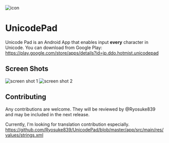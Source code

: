 ![icon](https://raw.githubusercontent.com/Ryosuke839/UnicodePad/images/market.png)

# UnicodePad
Unicode Pad is an Android App that enables input __every__ character in Unicode.
You can download from Google Play: https://play.google.com/store/apps/details?id=jp.ddo.hotmist.unicodepad

## Screen Shots
![screen shot 1](https://raw.githubusercontent.com/Ryosuke839/UnicodePad/images/ss-en1.png)
![screen shot 2](https://raw.githubusercontent.com/Ryosuke839/UnicodePad/images/ss-en2.png)

## Contributing
Any contributions are welcome.
They will be reviewed by @Ryosuke839 and may be included in the next release.

Currently, I'm looking for translation contribution especially.
https://github.com/Ryosuke839/UnicodePad/blob/master/app/src/main/res/values/strings.xml
